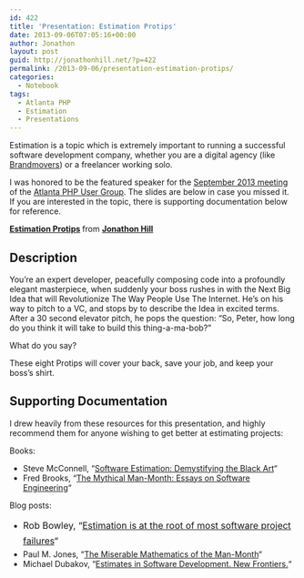 ```yaml
---
id: 422
title: 'Presentation: Estimation Protips'
date: 2013-09-06T07:05:16+00:00
author: Jonathon
layout: post
guid: http://jonathonhill.net/?p=422
permalink: /2013-09-06/presentation-estimation-protips/
categories:
  - Notebook
tags:
  - Atlanta PHP
  - Estimation
  - Presentations
---
```

Estimation is a topic which is extremely important to running a successful software development company, whether you are a digital agency (like <a href="http://brandmovers.com" target="_blank">Brandmovers</a>) or a freelancer working solo.

I was honored to be the featured speaker for the <a href="http://atlantaphp.org/september-2013-meeting/" target="_blank">September 2013 meeting</a> of the <a href="http://atlantaphp.org/" target="_blank">Atlanta PHP User Group</a>. The slides are below in case you missed it. If you are interested in the topic, there is supporting documentation below for reference.



<div style="margin-bottom:5px">
  <strong> <a href="https://www.slideshare.net/compwright/estimation-protips" title="Estimation Protips" target="_blank">Estimation Protips</a> </strong> from <strong><a href="http://www.slideshare.net/compwright" target="_blank">Jonathon Hill</a></strong>
</div>

## Description

You’re an expert developer, peacefully composing code into a profoundly elegant masterpiece, when suddenly your boss rushes in with the Next Big Idea that will Revolutionize The Way People Use The Internet. He’s on his way to pitch to a VC, and stops by to describe the Idea in excited terms. After a 30 second elevator pitch, he pops the question: “So, Peter, how long do you think it will take to build this thing-a-ma-bob?”

What do you say?

These eight Protips will cover your back, save your job, and keep your boss’s shirt.

## Supporting Documentation

I drew heavily from these resources for this presentation, and highly recommend them for anyone wishing to get better at estimating projects:

Books:

  * <span style="line-height: 14px;">Steve McConnell, &#8220;<a href="http://www.amazon.com/Software-Estimation-Demystifying-Practices-Microsoft/dp/0735605351/" target="_blank">Software Estimation: Demystifying the Black Art</a>&#8220;</span>
  * Fred Brooks, &#8220;<a href="http://www.amazon.com/Mythical-Man-Month-Software-Engineering-Anniversary/dp/0201835959/" target="_blank">The Mythical Man-Month: Essays on Software Engineering</a>&#8220;

Blog posts:

  * <span style="line-height: 1.714285714; font-size: 1rem;">Rob Bowley, &#8220;<a href="http://blog.robbowley.net/2011/09/21/estimation-is-at-the-root-of-most-software-project-failures/" target="_blank">Estimation is at the root of most software project failures</a>&#8220;</span>
  * Paul M. Jones, &#8220;<a href="http://paul-m-jones.com/archives/1591" target="_blank">The Miserable Mathematics of the Man-Month</a>&#8220;
  * Michael Dubakov, &#8220;<a href="http://www.targetprocess.com/articles/estimates-software-development.html" target="_blank">Estimates in Software Development. New Frontiers.</a>&#8220;
